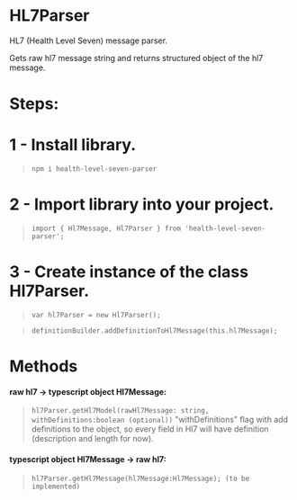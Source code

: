 # HL7Parser
HL7 (Health Level Seven) message parser.

Gets raw hl7 message string and returns structured object of the hl7 message.

# Steps:

# 1 - Install library.
> `npm i health-level-seven-parser`

# 2 - Import library into your project.
> `import { Hl7Message, Hl7Parser } from 'health-level-seven-parser';`

# 3 - Create instance of the class Hl7Parser.
>`var hl7Parser = new Hl7Parser();`

> `definitionBuilder.addDefinitionToHl7Message(this.hl7Message);`

# Methods
#### raw hl7 -> typescript object Hl7Message:
 > `hl7Parser.getHl7Model(rawHl7Message: string, withDefinitions:boolean (optional))`
 "withDefinitions" flag with add definitions to the object, so every field in Hl7 will have definition (description and length for now). 

#### typescript object Hl7Message -> raw hl7:
> `hl7Parser.getHl7Message(hl7Message:Hl7Message); (to be implemented)`
